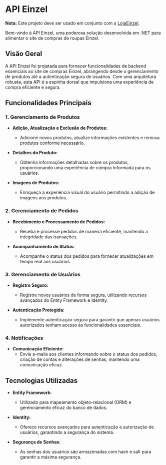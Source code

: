 # API Einzel

**Nota:** Este projeto deve ser usado em conjunto com a [LojaEinzel](https://github.com/Digowmarins/Einzel).

Bem-vindo à API Einzel, uma poderosa solução desenvolvida em .NET para alimentar o site de compras de roupas Einzel.

## Visão Geral

A API Einzel foi projetada para fornecer funcionalidades de backend essenciais ao site de compras Einzel, abrangendo desde o gerenciamento de produtos até a autenticação segura de usuários. Com uma arquitetura robusta, esta API é a espinha dorsal que impulsiona uma experiência de compra eficiente e segura.

## Funcionalidades Principais

### 1. Gerenciamento de Produtos

- **Adição, Atualização e Exclusão de Produtos:**
  - Adicione novos produtos, atualize informações existentes e remova produtos conforme necessário.
  
- **Detalhes do Produto:**
  - Obtenha informações detalhadas sobre os produtos, proporcionando uma experiência de compra informada para os usuários.

- **Imagens de Produtos:**
  - Enriqueça a experiência visual do usuário permitindo a adição de imagens aos produtos.

### 2. Gerenciamento de Pedidos

- **Recebimento e Processamento de Pedidos:**
  - Receba e processe pedidos de maneira eficiente, mantendo a integridade das transações.

- **Acompanhamento de Status:**
  - Acompanhe o status dos pedidos para fornecer atualizações em tempo real aos usuários.

### 3. Gerenciamento de Usuários

- **Registro Seguro:**
  - Registre novos usuários de forma segura, utilizando recursos avançados do Entity Framework e Identity.

- **Autenticação Protegida:**
  - Implemente autenticação segura para garantir que apenas usuários autorizados tenham acesso às funcionalidades essenciais.

### 4. Notificações

- **Comunicação Eficiente:**
  - Envie e-mails aos clientes informando sobre o status dos pedidos, criação de contas e alterações de senhas, mantendo uma comunicação eficaz.

## Tecnologias Utilizadas

- **Entity Framework:**
  - Utilizado para mapeamento objeto-relacional (ORM) e gerenciamento eficaz do banco de dados.

- **Identity:**
  - Oferece recursos avançados para autenticação e autorização de usuários, garantindo a segurança do sistema.

- **Segurança de Senhas:**
  - As senhas dos usuários são armazenadas com hash e salt para garantir a máxima segurança.
